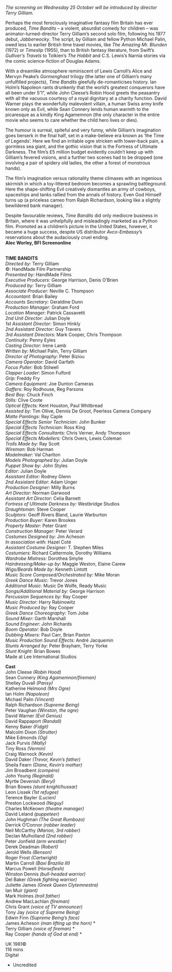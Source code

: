 
_The screening on Wednesday 25 October will be introduced by director  Terry Gilliam._

Perhaps the most ferociously imaginative fantasy film Britain has ever produced, _Time Bandits_ – a violent, absurdist comedy for children – was animator-turned-director Terry Gilliam’s second solo film, following his 1977 debut, _Jabberwocky_. The script, by Gilliam and fellow Python Michael Palin, owed less to earlier British time travel movies, like _The Amazing Mr. Blunden_ (1972) or _Timeslip_ (1955), than to British fantasy literature, from Swift’s _Gulliver’s Travels_ to Tolkien’s _The Hobbit_ and C.S. Lewis’s Narnia stories via the comic science-fiction of Douglas Adams.

With a dreamlike atmosphere reminiscent of Lewis Carroll’s Alice and Mervyn Peake’s _Gormenghast_ trilogy (the latter one of Gilliam’s many unfulfilled projects), _Time Bandits_ gleefully de-romanticises history. Ian Holm’s Napoleon rants drunkenly that the world’s greatest conquerors have all been under 5’1”, while John Cleese’s Robin Hood greets the peasantry with all the vacuous courtesy of a royal dignitary at a charity function. David Warner plays the wonderfully malevolent villain, a human Swiss army knife known only as Evil, while Sean Connery lends human warmth to the picaresque as a kindly King Agamemnon (the only character in the entire movie who seems to care whether the child hero lives or dies).

The humour is surreal, spiteful and very funny, while Gilliam’s imagination goes berserk in the final half, set in a make-believe era known as ‘the Time of Legends’. Here we find an irritable ogre stricken with lower-back pain, a gormless sea giant, and the gothic vision that is the Fortress of Ultimate Darkness. The film’s £5 million budget evidently couldn’t keep up with Gilliam’s fevered visions, and a further two scenes had to be dropped (one involving a pair of spidery old ladies, the other a forest of monstrous hands).

The film’s imagination versus rationality theme climaxes with an ingenious skirmish in which a toy-littered bedroom becomes a sprawling battleground. Here the shape-shifting Evil creatively dismantles an army of cowboys, spaceships and tanks rallied from the annals of history. Even God Himself turns up (a priceless cameo from Ralph Richardson, looking like a slightly bewildered bank manager).

Despite favourable reviews, _Time Bandits_ did only mediocre business in Britain, where it was unhelpfully and misleadingly marketed as a Python film. Promoted as a children’s picture in the United States, however, it became a huge success, despite US distributor _Avco-Embassy_’s reservations about the audaciously cruel ending.  
**Alec Worley, BFI Screenonline**
<br><br>

**TIME BANDITS**  
_Directed by:_ Terry Gilliam  
©: HandMade Film Partnership  
_Presented by:_ HandMade Films  
_Executive Producers:_ George Harrison,  Denis O’Brien  
_Produced by:_ Terry Gilliam  
_Associate Producer:_ Neville C. Thompson  
_Accountant:_ Brian Bailey  
_Accounts Secretary:_ Geraldine Dunn  
_Production Manager:_ Graham Ford  
_Location Manager:_ Patrick Cassavetti  
_2nd Unit Director:_ Julian Doyle  
_1st Assistant Director:_ Simon Hinkly  
_2nd Assistant Director:_ Guy Travers  
_3rd Assistant Directors:_ Mark Cooper,  Chris Thompson  
_Continuity:_ Penny Eyles  
_Casting Director:_ Irene Lamb  
_Written by:_ Michael Palin, Terry Gilliam  
_Director of Photography:_ Peter Biziou  
_Camera Operator:_ David Garfath  
_Focus Puller:_ Bob Stilwell  
_Clapper Loader:_ Simon Fulford  
_Grip:_ Freddy Fry  
_Camera Equipment:_ Joe Dunton Cameras  
_Gaffers:_ Roy Rodhouse, Reg Parsons  
_Best Boy:_ Chuck Finch  
_Stills:_ Clive Coote  
_Optical Effects:_ Kent Houston, Paul Whitbread  
_Assisted by:_ Tim Ollive, Dennis De Groot, Peerless Camera Company  
_Matte Paintings:_ Ray Caple  
_Special Effects Senior Technician:_ John Bunker  
_Special Effects Technician:_ Ross King  
_Special Effects Consultants:_ Chris Verner, Andy Thompson  
_Special Effects Modellers:_ Chris Overs,  Lewis Coleman  
_Trolls Made by:_ Ray Scott  
_Wireman:_ Bob Harman  
_Modelmaker:_ Val Charlton  
_Models Photographed by:_ Julian Doyle  
_Puppet Show by:_ John Styles  
_Editor:_ Julian Doyle  
_Assistant Editor:_ Rodney Glenn  
_2nd_ _Assistant Editor:_ Adam Unger  
_Production Designer:_ Milly Burns  
_Art Director:_ Norman Garwood  
_Assistant Art Director:_ Celia Barnett  
_Fortress of Ultimate Darkness by:_  Westbridge Studios  
_Draughtsman:_ Steve Cooper  
_Sculptors:_ Geoff Rivers Bland, Laurie Warburton  
_Production Buyer:_ Karen Brookes  
_Property Master:_ Peter Grant  
_Construction Manager:_ Peter Verard  
_Costumes Designed by:_ Jim Acheson  
_In association with:_ Hazel Coté  
_Assistant Costume Designer:_ T. Stephen Miles  
_Costumiers:_ Richard Cattermole, Dorothy Williams  
_Wardrobe Mistress:_ Dorothea Smylie  
_Hairdressing/Make-up by:_ Maggie Weston,  Elaine Carew  
_Wigs/Beards Made by:_ Kenneth Lintott  
_Music Score Composed/Orchestrated by:_  Mike Moran  
_Greek Dance Music:_ Trevor Jones  
_Additional Music:_ Music De Wolfe, Ready Music  
_Songs/Additional Material by:_ George Harrison  
_Percussion Sequences by:_ Ray Cooper  
_Music Director:_ Harry Rabinowitz  
_Music Produced by:_ Ray Cooper  
_Greek Dance Choreography:_ Tom Jobe  
_Sound Mixer:_ Garth Marshall  
_Sound Engineer:_ John Richards  
_Boom Operator:_ Bob Doyle  
_Dubbing Mixers:_ Paul Carr, Brian Paxton  
_Music Production Sound Effects:_ André Jacquemin  
_Stunts Arranged by:_ Peter Brayham, Terry Yorke  
_Stunt Knight:_ Brian Bowes  
Made at Lee International Studios  

**Cast**  
John Cleese _(Robin Hood)_  
Sean Connery _(King Agamemnon/fireman)_  
Shelley Duvall _(Pansy)_  
Katherine Helmond _(Mrs Ogre)_  
Ian Holm _(Napoleon)_  
Michael Palin _(Vincent)_  
Ralph Richardson _(Supreme Being)_  
Peter Vaughan _(Winston, the ogre)_  
David Warner _(Evil Genius)_  
David Rappaport _(Randall)_  
Kenny Baker _(Fidgit)_  
Malcolm Dixon _(Strutter)_  
Mike Edmonds _(Og)_  
Jack Purvis _(Wally)_  
Tiny Ross _(Vermin)_  
Craig Warnock _(Kevin)_  
David Daker _(Trevor, Kevin’s father)_  
Sheila Fearn _(Diane, Kevin’s mother)_  
Jim Broadbent _(compère)_  
John Young _(Reginald)_  
Myrtle Devenish _(Beryl)_  
Brian Bowes _(stunt knight/hussar)_  
Leon Lissek _(1st refugee)_  
Terence Bayler _(Lucien)_  
Preston Lockwood _(Neguy)_  
Charles McKeown _(theatre manager)_  
David Leland _(puppeteer)_  
John Hughman _(The Great Rumbozo)_  
Derrick O’Connor _(robber leader)_  
Neil McCarthy _(Marion, 3rd robber)_  
Declan Mulholland _(2nd robber)_  
Peter Jonfield _(arm wrestler)_  
Derek Deadman _(Robert)_  
Jerold Wells _(Benson)_  
Roger Frost _(Cartwright)_  
Martin Carroll _(Baxi Brazilia III)_  
Marcus Powell _(Horseflesh)_  
Winston Dennis _(bull-headed warrior)_  
Del Baker _(Greek fighting warrior)_  
Juliette James _(Greek Queen Clytemnestra)_  
Ian Muir _(giant)_  
Mark Holmes _(troll father)_  
Andrew MacLachlan _(fireman)_  
Chris Grant _(voice of TV announcer)_  
Tony Jay _(voice of Supreme Being)_  
Edwin Finn _(Supreme Being’s face)_  
James Acheson _(man lifting up the horn)_ *  
Terry Gilliam _(voice of fireman)_ *  
Ray Cooper _(hands of God at end)_ *  

UK 1981©  
116 mins  
Digital

* Uncredited
<!--stackedit_data:
eyJoaXN0b3J5IjpbNDA0NDE3NTEwXX0=
-->